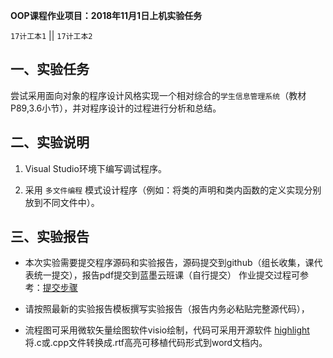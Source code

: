 **OOP课程作业项目：2018年11月1日上机实验任务**

`17计工本1`  || `17计工本2`

## 一、实验任务

尝试采用面向对象的程序设计风格实现一个相对综合的`学生信息管理系统`（教材P89,3.6小节），并对程序设计的过程进行分析和总结。


## 二、实验说明


1. Visual Studio环境下编写调试程序。

2. 采用 `多文件编程` 模式设计程序（例如：将类的声明和类内函数的定义实现分别放到不同文件中）。



## 三、实验报告

* 本次实验需要提交程序源码和实验报告，源码提交到github（组长收集，课代表统一提交），报告pdf提交到蓝墨云班课（自行提交）
   作业提交过程可参考：[提交步骤](https://github.com/tsingke/Homework_Turing/blob/master/README.md)

* 请按照最新的实验报告模板撰写实验报告（报告内务必粘贴完整源代码），

* 流程图可采用微软矢量绘图软件visio绘制，代码可采用开源软件 [highlight](http://www.andre-simon.de/) 将.c或.cpp文件转换成.rtf高亮可移植代码形式到word文档内。


